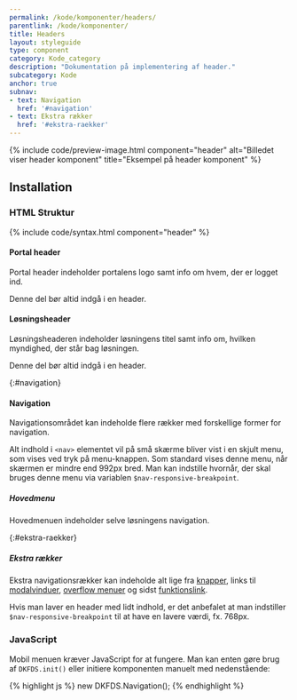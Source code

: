 ```yaml
---
permalink: /kode/komponenter/headers/
parentlink: /kode/komponenter/
title: Headers
layout: styleguide
type: component
category: Kode_category
description: "Dokumentation på implementering af header."
subcategory: Kode
anchor: true
subnav:
- text: Navigation
  href: '#navigation'
- text: Ekstra rækker
  href: '#ekstra-raekker'
---
```

{% include code/preview-image.html component="header" alt="Billedet viser header komponent" title="Eksempel på header komponent" %}

## Installation

### HTML Struktur

{% include code/syntax.html component="header" %}

#### Portal header

Portal header indeholder portalens logo samt info om hvem, der er logget ind.

Denne del bør altid indgå i en header.

#### Løsningsheader

Løsningsheaderen indeholder løsningens titel samt info om, hvilken myndighed, der står bag løsningen.

Denne del bør altid indgå i en header.

{:#navigation}
#### Navigation

Navigationsområdet kan indeholde flere rækker med forskellige former for navigation.

Alt indhold i `<nav>` elementet vil på små skærme bliver vist i en skjult menu, som vises ved tryk på menu-knappen. Som standard vises denne menu, når skærmen er mindre end 992px bred. Man kan indstille hvornår, der skal bruges denne menu via variablen `$nav-responsive-breakpoint`.

##### Hovedmenu

Hovedmenuen indeholder selve løsningens navigation.

{:#ekstra-raekker}
##### Ekstra rækker

Ekstra navigationsrækker kan indeholde alt lige fra <a href="/komponenter/buttons/">knapper</a>, links til <a href="/kode/plugins/micromodal/">modalvinduer</a>, <a href="/komponenter/overflowmenu/">overflow menuer</a> og sidst <a href="/komponenter/funktionslink/">funktionslink</a>.

Hvis man laver en header med lidt indhold, er det anbefalet at man indstiller `$nav-responsive-breakpoint` til at have en lavere værdi, fx. 768px.

### JavaScript
Mobil menuen kræver JavaScript for at fungere. Man kan enten gøre brug af `DKFDS.init()` eller initiere komponenten manuelt med nedenstående:

{% highlight js %}
new DKFDS.Navigation();
{% endhighlight %}
